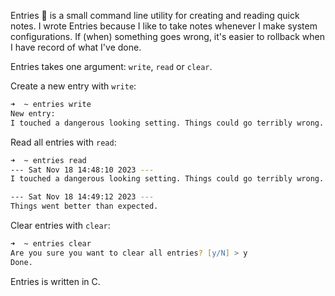 Entries 📝 is a small command line utility for creating and reading quick notes. I wrote Entries because I like to take notes whenever I make system configurations. If (when) something goes wrong, it's easier to rollback when I have record of what I've done.

Entries takes one argument: `write`, `read` or `clear`.

Create a new entry with `write`:

```zsh
➜  ~ entries write
New entry:
I touched a dangerous looking setting. Things could go terribly wrong. 
```

Read all entries with `read`:

```zsh
➜  ~ entries read 
--- Sat Nov 18 14:48:10 2023 ---
I touched a dangerous looking setting. Things could go terribly wrong.

--- Sat Nov 18 14:49:12 2023 ---
Things went better than expected.
```

Clear entries with `clear`:

```zsh
➜  ~ entries clear            
Are you sure you want to clear all entries? [y/N] > y
Done.
```

Entries is written in C.